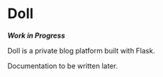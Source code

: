 # Doll
**_Work in Progress_**

Doll is a private blog platform built with Flask.

Documentation to be written later.
